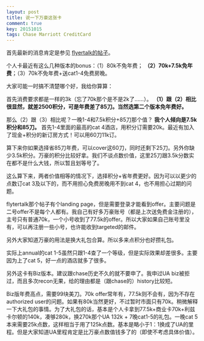 ```yaml
---
layout: post
title: 说一下万豪这张卡
comment: true
key: 20151015
tags: Chase Marriott CreditCard
---
```


首先最新的消息肯定是参见
[flyertalk的帖子](http://www.flyertalk.com/forum/chase-ultimate-rewards/1271936-again-70k-80k-points-1-night-no-fee-1st-yr-marriott-premier-visa.html)。

个人卡最近有这么几种版本的bonus：（1）80k不免年费；
**（2）70k+7.5k免年费**；（3）70k不免年费+送cat1-4免费房晚。

大家可能一时搞不清楚哪个好，我给你算算：

首先消费要求都是一样的3k（忘了70k那个是不是2k了……）。
**（1）跟（2）相比很显然，就差2500积分，可是年费差了85刀。当然选第二个版本免年费好。**

那么（2）跟（3）相比呢？一晚1-4和7.5k积分+85刀那个值？
**我个人倾向是7.5k积分和85刀。**
首先1-4里面的最高的cat 4酒店，用积分订需要20k。最近有加入了现金+积分的新订房方式！可以用60刀11k订。

算下来你如果选择省85刀年费，可以cover这60刀，同时还剩下25刀。另外你缺少3.5k积分。万豪的积分比较好拿。我们不谈点数价值，这里25刀跟3.5k分数实在都不是什么大钱，所以暂且划等号了。

这么算下来，两者价值相等的情况下，选择积分+省年费更好。因为可以以更少的点数订cat 3及以下的，而不用担心免费房晚用不到cat 4，也不用担心过期的问题。

flytertalk那个帖子有个landing page，但是需要登录才能看到offer。主要问题是二号offer不是每个人都有。我自己有好多万豪账号（都是上次送免费金注册的），主号只有普通70k，一个小号收到了77.5k的offer。所以大家如果自己账号里没有，可以再注册一些小号，也许能收到targeted的邮件。

另外大家知道万豪的用法是换大礼包合算。所以多来点积分也好攒礼包。

实际上annual的cat 1-5虽然只跟1-4查了一个等级，但是实际效果却差很多。主要因为上了cat 5，好一点的酒店就多了很多。

另外这卡有Biz版本。建议跟chase历史不久的就不要申了。我申过UA biz被拒过，而且多次recon无果，给的理由都是（跟chase的）history比较短。

Biz版年费高点，需要99块美刀。70k offer常年有，77.5k则不会有，因为不存在authorized user的问题。如果有80k当然更好，不过暂时市面只有70k。稍微解释一下大礼包的事情。为了大礼包的话，基本是个人卡拿到77.5k+商业卡70k+利兹卡尔顿的140k，凑够280k，换270k那个UA 132k + 7晚cat1-5的礼包。一晚cat 5本来需要25k点数，这样相当于用了125k点数。基本是略小于1：1换成了UA的里程。但是大家知道UA里程肯定是比万豪点数值钱多了的（即使不考虑具体价值）。
